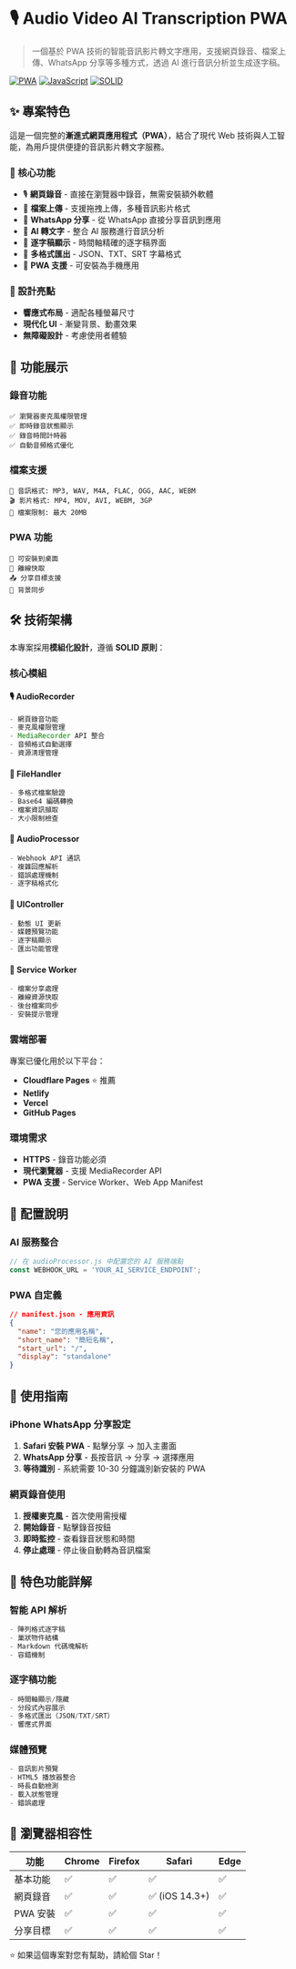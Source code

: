 # 🎙️ Audio Video AI Transcription PWA

> 一個基於 PWA 技術的智能音訊影片轉文字應用，支援網頁錄音、檔案上傳、WhatsApp 分享等多種方式，透過 AI 進行音訊分析並生成逐字稿。

[![PWA](https://img.shields.io/badge/PWA-ready-brightgreen.svg)](https://developers.google.com/web/progressive-web-apps/)
[![JavaScript](https://img.shields.io/badge/JavaScript-ES6+-yellow.svg)](https://developer.mozilla.org/en-US/docs/Web/JavaScript)
[![SOLID](https://img.shields.io/badge/Architecture-SOLID-blue.svg)](https://en.wikipedia.org/wiki/SOLID)

## ✨ 專案特色

這是一個完整的**漸進式網頁應用程式（PWA）**，結合了現代 Web 技術與人工智能，為用戶提供便捷的音訊影片轉文字服務。

### 🎯 核心功能

- 🎙️ **網頁錄音** - 直接在瀏覽器中錄音，無需安裝額外軟體
- 📁 **檔案上傳** - 支援拖拽上傳，多種音訊影片格式
- 📱 **WhatsApp 分享** - 從 WhatsApp 直接分享音訊到應用
- 🤖 **AI 轉文字** - 整合 AI 服務進行音訊分析
- 📝 **逐字稿顯示** - 時間軸精確的逐字稿界面
- 💾 **多格式匯出** - JSON、TXT、SRT 字幕格式
- 📱 **PWA 支援** - 可安裝為手機應用

### 🎨 設計亮點

- **響應式布局** - 適配各種螢幕尺寸
- **現代化 UI** - 漸變背景、動畫效果
- **無障礙設計** - 考慮使用者體驗

## 🚀 功能展示

### 錄音功能
```
✅ 瀏覽器麥克風權限管理
✅ 即時錄音狀態顯示
✅ 錄音時間計時器
✅ 自動音頻格式優化
```

### 檔案支援
```
🎵 音訊格式: MP3, WAV, M4A, FLAC, OGG, AAC, WEBM
🎬 影片格式: MP4, MOV, AVI, WEBM, 3GP
📏 檔案限制: 最大 20MB
```

### PWA 功能
```
📱 可安裝到桌面
🔄 離線快取
📤 分享目標支援
🔔 背景同步
```

## 🛠️ 技術架構

本專案採用**模組化設計**，遵循 **SOLID 原則**：

### 核心模組

#### 🎙️ AudioRecorder 
```javascript
- 網頁錄音功能
- 麥克風權限管理
- MediaRecorder API 整合
- 音頻格式自動選擇
- 資源清理管理
```

#### 📁 FileHandler
```javascript
- 多格式檔案驗證
- Base64 編碼轉換
- 檔案資訊擷取
- 大小限制檢查
```

#### 🤖 AudioProcessor
```javascript
- Webhook API 通訊
- 複雜回應解析
- 錯誤處理機制
- 逐字稿格式化
```

#### 🎨 UIController
```javascript
- 動態 UI 更新
- 媒體預覽功能
- 逐字稿顯示
- 匯出功能管理
```

#### 📱 Service Worker
```javascript
- 檔案分享處理
- 離線資源快取
- 後台檔案同步
- 安裝提示管理
```


### 雲端部署
專案已優化用於以下平台：
- **Cloudflare Pages** ⭐ 推薦
- **Netlify**
- **Vercel**
- **GitHub Pages**

### 環境需求
- **HTTPS** - 錄音功能必須
- **現代瀏覽器** - 支援 MediaRecorder API
- **PWA 支援** - Service Worker、Web App Manifest

## 🔧 配置說明

### AI 服務整合
```javascript
// 在 audioProcessor.js 中配置您的 AI 服務端點
const WEBHOOK_URL = 'YOUR_AI_SERVICE_ENDPOINT';
```

### PWA 自定義
```json
// manifest.json - 應用資訊
{
  "name": "您的應用名稱",
  "short_name": "簡短名稱",
  "start_url": "/",
  "display": "standalone"
}
```

## 📱 使用指南

### iPhone WhatsApp 分享設定
1. **Safari 安裝 PWA** - 點擊分享 → 加入主畫面
2. **WhatsApp 分享** - 長按音訊 → 分享 → 選擇應用
3. **等待識別** - 系統需要 10-30 分鐘識別新安裝的 PWA

### 網頁錄音使用
1. **授權麥克風** - 首次使用需授權
2. **開始錄音** - 點擊錄音按鈕
3. **即時監控** - 查看錄音狀態和時間
4. **停止處理** - 停止後自動轉為音訊檔案

## 🌟 特色功能詳解

### 智能 API 解析
```javascript
- 陣列格式逐字稿
- 巢狀物件結構
- Markdown 代碼塊解析
- 容錯機制
```

### 逐字稿功能
```javascript
- 時間軸顯示/隱藏
- 分段式內容展示
- 多格式匯出（JSON/TXT/SRT）
- 響應式界面
```

### 媒體預覽
```javascript
- 音訊影片預覽
- HTML5 播放器整合
- 時長自動檢測
- 載入狀態管理
- 錯誤處理
```

## 🎯 瀏覽器相容性

| 功能 | Chrome | Firefox | Safari | Edge |
|------|--------|---------|--------|------|
| 基本功能 | ✅ | ✅ | ✅ | ✅ |
| 網頁錄音 | ✅ | ✅ | ✅ (iOS 14.3+) | ✅ |
| PWA 安裝 | ✅ | ✅ | ✅ | ✅ |
| 分享目標 | ✅ | ✅ | ✅ | ✅ |




⭐ 如果這個專案對您有幫助，請給個 Star！